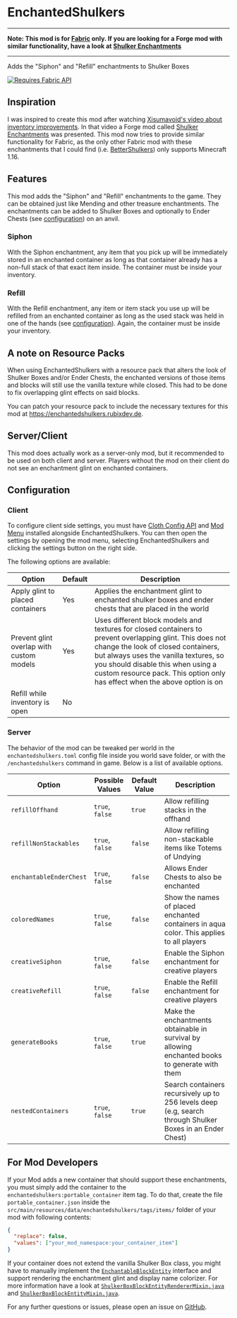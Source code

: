 # EnchantedShulkers

---

**Note: This mod is for [Fabric](https://fabricmc.net/) only. If you are looking
for a Forge mod with similar functionality, have a look at
[Shulker Enchantments](https://modrinth.com/mod/shulker-enchantments)**

---

Adds the "Siphon" and "Refill" enchantments to Shulker Boxes

[![Requires Fabric API](https://raw.githubusercontent.com/RubixDev/Rug/1.17/fabric-api.png)](https://modrinth.com/mod/fabric-api)

## Inspiration

I was inspired to create this mod after watching
[Xisumavoid's video about inventory improvements](https://www.youtube.com/watch?v=zJtJ90Vl03M&t=491s).
In that video a Forge mod called
[Shulker Enchantments](https://modrinth.com/mod/shulker-enchantments) was
presented. This mod now tries to provide similar functionality for Fabric, as
the only other Fabric mod with these enchantments that I could find (i.e.
[BetterShulkers](https://www.curseforge.com/minecraft/mc-mods/fabric-bettershulkers))
only supports Minecraft 1.16.

## Features

This mod adds the "Siphon" and "Refill" enchantments to the game. They can be
obtained just like Mending and other treasure enchantments. The enchantments can
be added to Shulker Boxes and optionally to Ender Chests (see
[configuration](#configuration)) on an anvil.

### Siphon

With the Siphon enchantment, any item that you pick up will be immediately
stored in an enchanted container as long as that container already has a
non-full stack of that exact item inside. The container must be inside your
inventory.

### Refill

With the Refill enchantment, any item or item stack you use up will be refilled
from an enchanted container as long as the used stack was held in one of the
hands (see [configuration](#configuration)). Again, the container must be inside
your inventory.

## A note on Resource Packs

When using EnchantedShulkers with a resource pack that alters the look of
Shulker Boxes and/or Ender Chests, the enchanted versions of those items and
blocks will still use the vanilla texture while closed. This had to be done to
fix overlapping glint effects on said blocks.

You can patch your resource pack to include the necessary textures for this mod
at https://enchantedshulkers.rubixdev.de.

## Server/Client

This mod does actually work as a server-only mod, but it recommended to be used
on both client and server. Players without the mod on their client do not see an
enchantment glint on enchanted containers.

## Configuration

### Client

To configure client side settings, you must have
[Cloth Config API](https://modrinth.com/mod/cloth-config) and
[Mod Menu](https://modrinth.com/mod/modmenu) installed alongside
EnchantedShulkers. You can then open the settings by opening the mod menu,
selecting EnchantedShulkers and clicking the settings button on the right side.

The following options are available:

| **Option**                               | **Default** | **Description**                                                                                                                                                                                                                                                                                              |
| ---------------------------------------- | ----------- | ------------------------------------------------------------------------------------------------------------------------------------------------------------------------------------------------------------------------------------------------------------------------------------------------------------ |
| Apply glint to placed containers         | Yes         | Applies the enchantment glint to enchanted shulker boxes and ender chests that are placed in the world                                                                                                                                                                                                       |
| Prevent glint overlap with custom models | Yes         | Uses different block models and textures for closed containers to prevent overlapping glint. This does not change the look of closed containers, but always uses the vanilla textures, so you should disable this when using a custom resource pack. This option only has effect when the above option is on |
| Refill while inventory is open           | No          |                                                                                                                                                                                                                                                                                                              |

### Server

The behavior of the mod can be tweaked per world in the `enchantedshulkers.toml`
config file inside you world save folder, or with the `/enchantedshulkers`
command in game. Below is a list of available options.

| **Option**              | **Possible Values** | **Default Value** | **Description**                                                                                           |
| ----------------------- | ------------------- | ----------------- | --------------------------------------------------------------------------------------------------------- |
| `refillOffhand`         | `true`, `false`     | `true`            | Allow refilling stacks in the offhand                                                                     |
| `refillNonStackables`   | `true`, `false`     | `false`           | Allow refilling non-stackable items like Totems of Undying                                                |
| `enchantableEnderChest` | `true`, `false`     | `false`           | Allows Ender Chests to also be enchanted                                                                  |
| `coloredNames`          | `true`, `false`     | `false`           | Show the names of placed enchanted containers in aqua color. This applies to all players                  |
| `creativeSiphon`        | `true`, `false`     | `false`           | Enable the Siphon enchantment for creative players                                                        |
| `creativeRefill`        | `true`, `false`     | `false`           | Enable the Refill enchantment for creative players                                                        |
| `generateBooks`         | `true`, `false`     | `true`            | Make the enchantments obtainable in survival by allowing enchanted books to generate with them            |
| `nestedContainers`      | `true`, `false`     | `true`            | Search containers recursively up to 256 levels deep (e.g, search through Shulker Boxes in an Ender Chest) |

## For Mod Developers

If your Mod adds a new container that should support these enchantments, you
must simply add the container to the `enchantedshulkers:portable_container` item
tag. To do that, create the file `portable_container.json` inside the
`src/main/resources/data/enchantedshulkers/tags/items/` folder of your mod with
following contents:

```json
{
  "replace": false,
  "values": ["your_mod_namespace:your_container_item"]
}
```

If your container does not extend the vanilla Shulker Box class, you might have
to manually implement the
[`EnchantableBlockEntity`](https://github.com/RubixDev/EnchantedShulkers/blob/1.19/src/main/java/de/rubixdev/enchantedshulkers/EnchantableBlockEntity.java)
interface and support rendering the enchantment glint and display name
colorizer. For more information have a look at
[`ShulkerBoxBlockEntityRendererMixin.java`](https://github.com/RubixDev/EnchantedShulkers/blob/1.19/src/main/java/de/rubixdev/enchantedshulkers/mixin/client/ShulkerBoxBlockEntityRendererMixin.java)
and
[`ShulkerBoxBlockEntityMixin.java`](https://github.com/RubixDev/EnchantedShulkers/blob/1.19/src/main/java/de/rubixdev/enchantedshulkers/mixin/ShulkerBoxBlockEntityMixin.java).

For any further questions or issues, please open an issue on
[GitHub](https://github.com/RubixDev/EnchantedShulkers/issues/new).
